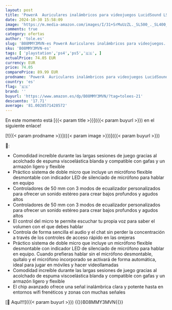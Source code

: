 ```yaml
---
layout: post
title: 'PowerA  Auriculares inalámbricos para videojuegos LucidSound LS15P para PlayStation de Sony  auriculares  PS5  PS4  dispositivos móviles  PC  chat  audio para videojuegos  PS5 '
date: 2024-10-30 15:58:09
image: 'https://m.media-amazon.com/images/I/31+SrMuUzZL._SL500_._SL400_.jpg'
comments: true
category: ofertas
author: 'tole.es'
slug: 'B08MMY3MVN-es PowerA Auriculares inalámbricos para videojuegos...'
sku: 'B08MMY3MVN-es'
tags: [ 'playstation','ps4','ps5','🇪🇸', ]
actualPrice: 74.05 EUR
currency: EUR
price: 74.05
comparePrice: 89.99 EUR
prodname: 'PowerA  Auriculares inalámbricos para videojuegos LucidSound LS15P para PlayStation de Sony  auriculares  PS5  PS4  dispositivos móviles  PC  chat  audio para videojuegos  PS5 '
country: 'es'
flag: '🇪🇸'
brand: ''
buyurl: 'https://www.amazon.es/dp/B08MMY3MVN/?tag=tolees-21'
descuento: '17.71'
average: '81.0028571428572'
---
```


En este momento está [{{< param title >}}]({{< param buyurl >}}) en el siguiente enlace!

[![{{< param prodname >}}]({{< param image >}})]({{< param buyurl >}})

🔎:

- Comodidad increíble durante las largas sesiones de juego gracias al acolchado de espuma viscoelástica blanda y compatible con gafas y un armazón ligero y flexible
- Práctico sistema de doble micro que incluye un micrófono flexible desmontable con indicador LED de silenciado de micrófono para hablar en equipo
- Controladores de 50 mm con 3 modos de ecualizador personalizados para ofrecer un sonido estéreo para crear bajos profundos y agudos altos
- Controladores de 50 mm con 3 modos de ecualizador personalizados para ofrecer un sonido estéreo para crear bajos profundos y agudos altos
- El control del micro te permite escuchar tu propia voz para saber el volumen con el que debes hablar
- Controla de forma sencilla el audio y el chat sin perder la concentración a través de los controles de acceso rápido en las orejeras
- Práctico sistema de doble micro que incluye un micrófono flexible desmontable con indicador LED de silenciado de micrófono para hablar en equipo. Cuando prefieras hablar sin el micrófono desmontable, quítalo y el micrófono incorporado se activará de forma automática, ideal para jugar en móviles y hacer videollamadas
- Comodidad increíble durante las largas sesiones de juego gracias al acolchado de espuma viscoelástica blanda y compatible con gafas y un armazón ligero y flexible
- El chip avanzado ofrece una señal inalámbrica clara y potente hasta en entornos wifi frenéticos y zonas con muchas señales

[🛒 Aquí!!!]({{< param buyurl >}})
{{<world>}}B08MMY3MVN{{</world>}}
